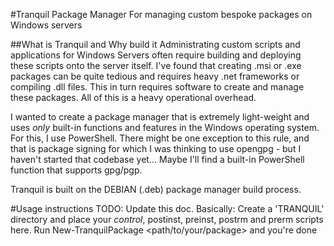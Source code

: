#Tranquil Package Manager
For managing custom bespoke packages on Windows servers

##What is Tranquil and Why build it
Administrating custom scripts and applications for Windows Servers often require building and deploying these scripts onto the server itself.
I've found that creating .msi or .exe packages can be quite tedious and requires heavy .net frameworks or compiling .dll files. 
This in turn requires software to create and manage these packages. All of this is a heavy operational overhead.

I wanted to create a package manager that is extremely light-weight and uses _only_ built-in functions and features in the Windows operating system.
For this, I use PowerShell. There might be one exception to this rule, and that is package signing for which I was thinking to use opengpg - but I haven't started that codebase yet... Maybe I'll find a built-in PowerShell function that supports gpg/pgp.

Tranquil is built on the DEBIAN (.deb) package manager build process.

#Usage instructions
TODO: Update this doc.
Basically: Create a 'TRANQUIL' directory and place your _control_, postinst, preinst, postrm and prerm scripts here. Run New-TranquilPackage <path/to/your/package> and you're done

